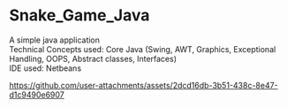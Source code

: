 # Snake_Game_Java
A simple java application 
<br>
Technical Concepts used:  Core Java (Swing, AWT, Graphics, Exceptional Handling, OOPS, Abstract classes, Interfaces)
<br>
IDE used: Netbeans


https://github.com/user-attachments/assets/2dcd16db-3b51-438c-8e47-d1c9490e6907


